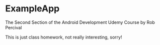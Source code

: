 # ExampleApp
The Second Section of the Android Development Udemy Course by Rob Percival

This is just class homework, not really interesting, sorry!
